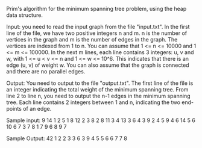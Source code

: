 Prim's algorithm for the minimum spanning tree problem, using the heap data structure.

Input: you need to read the input graph from the file "input.txt". In the first line of the file, we have two positive integers n and m. n is the number of vertices in the graph and m is the number of edges in the graph. The vertices are indexed from 1 to n. You can assume that
1 <= n <= 10000 and 1 <= m <= 100000. In the next m lines, each line contains 3 integers: u, v and w, with 1 <= u < v <= n and 1 <= w <= 10^6. This indicates that there is an edge (u, v) of weight w. You can also assume that the graph is connected and there are no parallel edges.

Output: You need to output to the file "output.txt". The first line of the file is an integer indicating the total weight of the minimum spanning tree. From line 2 to line n, you need to output the n-1 edges in the minimum spanning tree. Each line contains 2 integers between 1
and n, indicating the two end-points of an edge.

Sample input:
9 14
1 2 5
1 8 12
2 3 8
2 8 11
3 4 13
3 6 4
3 9 2
4 5 9
4 6 14
5 6 10
6 7 3
7 8 1
7 9 6
8 9 7

Sample Output:
42
1 2
2 3
3 6
3 9
4 5
5 6
6 7
7 8